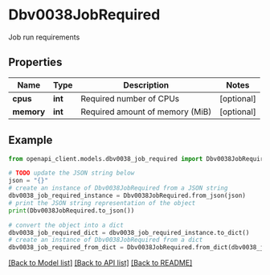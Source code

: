 # Dbv0038JobRequired

Job run requirements

## Properties

Name | Type | Description | Notes
------------ | ------------- | ------------- | -------------
**cpus** | **int** | Required number of CPUs | [optional] 
**memory** | **int** | Required amount of memory (MiB) | [optional] 

## Example

```python
from openapi_client.models.dbv0038_job_required import Dbv0038JobRequired

# TODO update the JSON string below
json = "{}"
# create an instance of Dbv0038JobRequired from a JSON string
dbv0038_job_required_instance = Dbv0038JobRequired.from_json(json)
# print the JSON string representation of the object
print(Dbv0038JobRequired.to_json())

# convert the object into a dict
dbv0038_job_required_dict = dbv0038_job_required_instance.to_dict()
# create an instance of Dbv0038JobRequired from a dict
dbv0038_job_required_from_dict = Dbv0038JobRequired.from_dict(dbv0038_job_required_dict)
```
[[Back to Model list]](../README.md#documentation-for-models) [[Back to API list]](../README.md#documentation-for-api-endpoints) [[Back to README]](../README.md)


